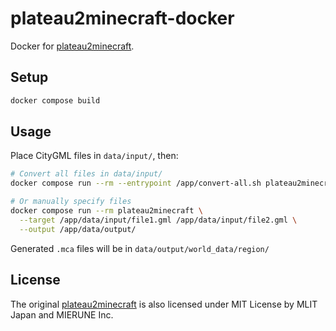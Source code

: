 # plateau2minecraft-docker

Docker for [plateau2minecraft](https://github.com/Project-PLATEAU/plateau2minecraft).

## Setup

```bash
docker compose build
```

## Usage

Place CityGML files in `data/input/`, then:

```bash
# Convert all files in data/input/
docker compose run --rm --entrypoint /app/convert-all.sh plateau2minecraft

# Or manually specify files
docker compose run --rm plateau2minecraft \
  --target /app/data/input/file1.gml /app/data/input/file2.gml \
  --output /app/data/output/
```

Generated `.mca` files will be in `data/output/world_data/region/`

## License

The original [plateau2minecraft](https://github.com/Project-PLATEAU/plateau2minecraft) is also licensed under MIT License by MLIT Japan and MIERUNE Inc.
